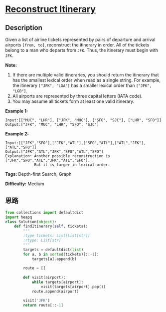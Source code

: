 # [Reconstruct Itinerary][title]

## Description

Given a list of airline tickets represented by pairs of departure and arrival
airports `[from, to]`, reconstruct the itinerary in order. All of the tickets
belong to a man who departs from `JFK`. Thus, the itinerary must begin with
`JFK`.

**Note:**

  1. If there are multiple valid itineraries, you should return the itinerary that has the smallest lexical order when read as a single string. For example, the itinerary `["JFK", "LGA"]` has a smaller lexical order than `["JFK", "LGB"]`.
  2. All airports are represented by three capital letters (IATA code).
  3. You may assume all tickets form at least one valid itinerary.

**Example 1:**
            Input:[["MUC", "LHR"], ["JFK", "MUC"], ["SFO", "SJC"], ["LHR", "SFO"]]    Output:["JFK", "MUC", "LHR", "SFO", "SJC"]    

**Example 2:**
            Input:[["JFK","SFO"],["JFK","ATL"],["SFO","ATL"],["ATL","JFK"],["ATL","SFO"]]    Output:["JFK","ATL","JFK","SFO","ATL","SFO"]    Explanation: Another possible reconstruction is ["JFK","SFO","ATL","JFK","ATL","SFO"].                 But it is larger in lexical order.    


**Tags:** Depth-first Search, Graph

**Difficulty:** Medium

## 思路

``` python
from collections import defaultdict
import heapq
class Solution(object):
    def findItinerary(self, tickets):
        """
        :type tickets: List[List[str]]
        :rtype: List[str]
        """
        targets = defaultdict(list)
        for a, b in sorted(tickets)[::-1]:
            targets[a].append(b)
            
        route = []
        
        def visit(airport):
            while targets[airport]:
                visit(targets[airport].pop())
            route.append(airport)
            
        visit('JFK')
        return route[::-1]
    
            
            
        
```

[title]: https://leetcode.com/problems/reconstruct-itinerary
